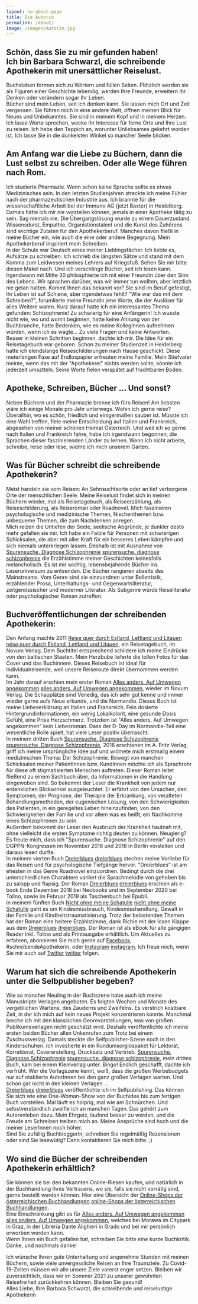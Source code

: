 ```yaml
---
layout: no-about-page
title: Die Autorin
permalink: /about/
image: /images/Autorin.jpg
---
```


## Schön, dass Sie zu mir gefunden haben!  <br> Ich bin Barbara Schwarzl, die schreibende Apothekerin mit unersättlicher Reiselust.

Buchstaben formen sich zu Wörtern und füllen Seiten. Plötzlich werden sie als Figuren einer Geschichte lebendig, werden Ihre Freunde, erweitern Ihr Denken oder verändern sogar Ihr Leben. <br> Bücher sind mein Leben, seit ich denken kann. Sie lassen mich Ort und Zeit vergessen. Sie führen mich in eine andere Welt, öffnen meinen Blick für Neues und Unbekanntes. Sie sind in meinem Kopf und in meinem Herzen. <br> Ich lasse Worte sprechen, wecke Ihr Interesse für ferne Orte und Ihre Lust zu reisen. Ich hebe den Teppich an, worunter Unliebsames gekehrt worden ist. Ich lasse Sie in die dunkelsten Winkel so mancher Seele blicken. <br>


## Am Anfang war die Liebe zu Büchern, dann die Lust selbst zu schreiben. Oder alle Wege führen nach Rom.

Ich studierte Pharmazie. Wenn schon keine Sprache sollte es etwas Medizinisches sein. In den letzten Studienjahren streckte ich meine Fühler nach der pharmazeutischen Industrie aus. Ich brannte für die wissenschaftliche Arbeit bei der Immuno AG (jetzt Baxter) in Heidelberg. Damals hätte ich mir nie vorstellen können, jemals in einer Apotheke tätig zu sein. Sag niemals nie. Die Übergangslösung wurde zu einem Dauerzustand. <br> 
Wissensdurst, Empathie, Organistionstalent und die Kunst des Zuhörens sind wichtige Zutaten für den Apothekerberuf. Manches davon fließt in meine Bücher ein, wie auch die eine oder andere Begegnung. Mein Apothekerberuf inspiriert mein Schreiben. <br> 
In der Schule war Deutsch eines meiner Lieblingsfächer. Ich liebte es, Aufsätze zu schreiben. Ich schrieb die längsten Sätze und stand mit dem Komma zum Leidwesen meines Lehrers auf Kriegsfuß. Sehen Sie mir bitte diesen Makel nach. Und ich verschlinge Bücher, seit ich lesen kann. <br>
Irgendwann mit Mitte 30 philosphierte ich mit einer Freundin über den Sinn des Lebens. Wir sprachen darüber, was wir immer tun wollten, aber letztlich nie getan hatten. Kommt Ihnen das bekannt vor? Sie sind im Beruf gefestigt, Ihr Leben ist auf Schiene, aber irgendetwas fehlt? "Wie war das mit dem Schreiben?", forumlierte meine Freundin jene Worte, die der Auslöser für alles Weitere waren. Kurz darauf hatte ich ein interessantes Thema gefunden: Schizophrenie! Zu schwierig für eine Anfängerin! Ich wusste nicht wie, wo und womit beginnen, hatte keine Ahnung von der Buchbranche, hatte Bedenken, wie es meine KollegInnen aufnehmen würden, wenn ich es wagte... Zu viele Fragen und keine Antworten. <br> Besser in kleinen Schritten beginnen, dachte ich mir. Die Idee für ein Reisetagebuch war geboren. Schon zu meiner Studienzeit in Heidelberg hatte ich elendslange Reiseschilderungen nach Hause geschickt. Diese meterlangen Faxe auf Endlospapier erfreuten meine Familie. Mein Stiefvater meinte, wenn das mit der "Apothekerei" nichts werden sollte, könnte ich jederzeit umsatteln. Seine Worte fielen verspätet auf fruchtbaren Boden.


## Apotheke, Schreiben, Bücher ... Und sonst?

Neben Büchern und der Pharmazie brenne ich fürs Reisen! Am liebsten wäre ich einige Monate pro Jahr unterwegs. Wohin ich gerne reise? Überallhin, wo es schön, friedlich und einigermaßen sauber ist. Müsste ich eine Wahl treffen, fiele meine Entscheidung auf Italien und Frankreich, abgesehen von meiner schönen Heimat Österreich. Und weil ich so gerne nach Italien und Frankreich fahre, habe ich irgendwann begonnen, die Sprachen dieser faszinierenden Länder zu lernen.
Wenn ich nicht arbeite, schreibe, reise oder lese, widme ich mich unserem Garten.


## Was für Bücher schreibt die schreibende Apothekerin?

Meist handeln sie vom Reisen: An Sehnsuchtsorte oder an tief verborgene Orte der menschlichen Seele.
Meine Reiselust findet sich in meinen Büchern wieder, mal als Reisetagebuch, als Reiseerzählung, als Reiseschilderung, als Reiseroman oder Roadnovel. Mich faszinieren psychologische und medizinische Themen, Nischenthemen bzw. unbequeme Themen, die zum Nachdenken anregen. <br>  Mich reizen die Untiefen der Seele, seelische Abgründe, je dunkler desto mehr gefallen sie mir. Ich habe ein Faible für Personen mit schwierigen Schicksalen, die aber mit aller Kraft für ein besseres Leben kämpfen und sich niemals unterkriegen lassen. Deshalb ist mit Ausnahme von [Spurensuche. Diagnose Schizophrenie] [spurensuche. diagnose schizophrenie] die Erzählstimme meiner Geschichten keinesfalls melancholisch. Es ist mir wichtig, lebensbejahende Bücher ins Leseruniversum zu entsenden. Die Bücher rangieren abseits des Mainstreams. Vom Genre sind sie einzuordnen unter Belletristik, erzählender Prosa, Unterhaltungs- und Gegenwartsliteratur, zeitgenössischer und moderner Literatur. Als Subgenre würde Reiseliteratur oder psychologischer Roman zutreffen. 

## Buchveröffentlichungen der schreibenden Apothekerin:

Den Anfang machte 2011 [Reise quer durch Estland, Lettland und Litauen] [reise quer durch Estland, Lettland und Litauen], ein Reisetagebuch, im Novum Verlag. Dem Buchtitel entsprechend schildere ich meine Eindrücke von den baltischen Staaten. Mein Herzbube lieferte die tollen Fotos für das Cover und das Buchinnere. Dieses Reisebuch ist ideal für Individualreisende, weil unsere Reiseroute direkt übernommen werden kann. <br> 
Im Jahr darauf erschien mein erster Roman [Alles anders. Auf Umwegen angekommen] [alles anders. Auf Umwegen angekommen], wieder im Novum Verlag. Die Schauplätze sind Venedig, das ich sehr gut kenne und immer wieder gerne aufs Neue erkunde, und die Normandie. Dieses Buch ist meine Liebeserklärung an Italien und Frankreich. Fein dosierte Hintergrundinformationen, ein wenig Lokalkolorit, eine gesunde Dosis Gefühl, eine Prise Herzschmerz. Trotzdem ist "Alles anders. Auf Umwegen angekommen" kein Liebesroman. Dass der D-Day im Normandie-Teil eine wesentliche Rolle spielt, hat viele Leser positiv überrascht. <br> 
In meinem dritten Buch [Spurensuche. Diagnose Schizophrenie] [spurensuche. Diagnose Schizophrenie], 2016 erschienen im A. Fritz Verlag, griff ich meine ursprüngliche Idee auf und widmete mich erstmalig einem medizinischen Thema: Der Schizophrenie. Bewegt von manchen Schicksalen meiner PatientInnen bzw. KundInnen möchte ich als Sprachrohr für diese oft stigmatisierten Menschen auftreten. Dieser Roman leitet fließend zu einem Sachbuch über, da Informationen in die Handlung eingewoben sind. So bekommt der Leser die Krankheit von jedem nur erdenklichen Blickwinkel ausgeleuchtet. Er erfährt von den Ursachen, den Symptomen, der Prognose, der Therapie der Erkrankung, von veralteten Behandlungsmethoden, der eugenischen Lösung, von den Schwierigkeiten des Patienten, in ein geregeltes Leben hineinzufinden, von den Schwierigkeiten der Familie und vor allem was es heißt, ein Nachkomme eines Schizophrenen zu sein. <br> Außerdem bekommt der Leser den Ausbruch der Krankheit hautnah mit, ohne vielleicht die ersten Symptome richtig deuten zu können. Neugierig? <br> 
Es freute mich, dass ich "Spurensuche. Diagnose Schizophrenie" auf den DGPPN-Kongressen im November 2016 und 2018 in Berlin vorstellen und daraus lesen durfte. <br> 
In meinem vierten Buch [Dreierblues] [dreierblues] stechen meine Vorliebe für das Reisen und für psychologische Tiefgänge hervor. "Dreierblues" ist am ehesten in das Genre Roadnovel einzuordnen. Bedingt durch die drei unterschiedlichen Charaktere variiert die Sprachmelodie von gehoben bis zu salopp und flapsig. Der Roman [Dreierblues] [dreierblues] erschien als e-book Ende Dezember 2018 bei Neobooks und im September 2020 bei Tolino, sowie im Februar 2019 als Taschenbuch bei Epubli. <br>
In meinem fünften Buch [Nicht ohne meine Schatulle] [nicht ohne meine Schatulle] geht es um Kindesmissbrauch, Kindesmisshandlung, Gewalt in der Familie und Kindheitstraumatisierung. Trotz der belastenden Themen hat der Roman eine heitere Erzählstimme, dank Richie mit der losen Klappe aus dem [Dreierblues] [dreierblues]. Der Roman ist als eBook für alle gängigen Reader inkl. Tolino und als Printausgabe erhältlich.
Um Aktuelles zu erfahren, abonnieren Sie mich gerne auf [Facebook][facebook], #schreibendeApothekerin, oder [Instagram] [instagram]. Ich freue mich, wenn Sie mir auch auf [Twitter] [twitter] folgen.



## Warum hat sich die schreibende Apothekerin unter die Selbpublisher begeben?

Wie so mancher Neuling in der Buchszene habe auch ich meine Manuskripte Verlagen angeboten. Es folgten Wochen und Monate des vergeblichen Wartens, des Zauderns und Zweifelns. Es verstrich kostbare Zeit, in der ich mich auf kein neues Projekt konzentrieren konnte. Manchmal breche ich mit den klassischen Genrevorstellungen, was von großen Publikumsverlagen nicht geschätzt wird. Deshalb veröffentlichte ich meine ersten beiden Bücher allen Unkenrufen zum Trotz bei einem Zuschussverlag. Damals steckte die Selfpublisher-Szene noch in den Kinderschuhen. Ich investierte in ein Rundumsorglospaket für Lektorat, Korrektorat, Covererstellung, Drucksatz und Vertrieb. [Spurensuche. Diagnose Schizophrenie] [spurensuche. diagnose schizophrenie], mein drittes Buch, kam bei einem Kleinverlag unter. Bingo! Endlich geschafft, dachte ich verfrüht. Wer die Verlagszene kennt, weiß, dass die großen Werbebudgets nur auf etablierte AutorInnen bei den ganz großen Verlagen warten. Und schon gar nicht in den kleinen Verlagen ... <br>
[Dreierblues] [dreierblues] veröffentlichte ich im Selfpublishing. Das können Sie sich wie eine One-Woman-Show von der Buchidee bis zum fertigen Buch vorstellen. Mal läuft es holprig, mal wie am Schnürchen. Und selbstverständlich zweifle ich an manchen Tagen. Das gehört zum Autorenleben dazu. Mein Ehrgeiz, laufend besser zu werden, und die Freude am Schreiben treiben mich an. Meine Ansprüche sind hoch und die meiner LeserInnen noch höher. <br> Sind Sie zufällig BuchbloggerIn, schreiben Sie regelmäßig Rezensionen oder sind Sie lesewütig? Dann kontaktieren Sie mich bitte. ;)



## Wo sind die Bücher der schreibenden Apothekerin erhältlich?

Sie können sie bei den bekannten Online-Riesen kaufen, und natürlich in der Buchhandlung Ihres Vertrauens, wo sie, falls sie nicht vorrätig sind, gerne bestellt werden können. Hier eine Übersicht der [Online-Shops der österreichischen Buchhandlungen] [online-Shops der österreichischen Buchhandlungen]. <br> Eine Einschränkung gibt es für [Alles anders. Auf Umwegen angekommen] [alles anders. Auf Umwegen angekommen], welches bei Morawa im Citypark in Graz, in der Libreria Dante Alighieri in Grado und bei mir persönlich erworben werden kann. <br> Wenn Ihnen ein Buch gefallen hat, schreiben Sie bitte eine kurze Buchkritik. Danke, und nochmals danke!

Ich wünsche Ihnen gute Unterhaltung und angenehme Stunden mit meinen Büchern, sowie viele unvergessliche Reisen an Ihre Traumziele. Zu Covid-19-Zeiten müssen wir alle unsere Ziele vorerst enger setzen. Bleiben wir zuversichtlich, dass wir im Sommer 2021 zu unserer gewohnten Reisefreiheit zurückkehren können. Bleiben Sie gesund! <br> 
Alles Liebe, Ihre Barbara Schwarzl, die schreibende und reiselustige Apothekerin



[reise quer durch Estland, Lettland und Litauen]: https://barbaraschwarzl.com/reise-quer-durch-estland-lettland-und-litauen/
[alles anders. Auf Umwegen angekommen]: https://barbaraschwarzl.com/alles-anders-auf-umwegen-angekommen/
[spurensuche. diagnose schizophrenie]: https://barbaraschwarzl.com/spurensuche-diagnose-schizophrenie/
[dreierblues]: https://barbaraschwarzl.com/dreierblues/
[nicht ohne meine Schatulle]: https://barbaraschwarzl.com/nicht-ohne-meine-schatulle/

[facebook]: https://www.facebook.com/schreibendeApothekerin
[instagram]: https://www.instagram.com/schreibendeapothekerin/
[twitter]: www.twitter.com/BuchSchwarzl
[online-Shops der österreichischen Buchhandlungen]: http://www.buecher.at/buylocal/